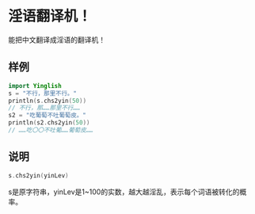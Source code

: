 # 淫语翻译机！

能把中文翻译成淫语的翻译机！

## 样例

```kotlin
import Yinglish
s = "不行，那里不行。"
println(s.chs2yin(50))
// 不行，那……那里不行……
s2 = "吃葡萄不吐葡萄皮。"
println(s2.chs2yin(50))
// ……吃〇〇不吐葡……葡萄皮……
```


## 说明

```kotlin
s.chs2yin(yinLev)
```

s是原字符串，yinLev是1~100的实数，越大越淫乱，表示每个词语被转化的概率。